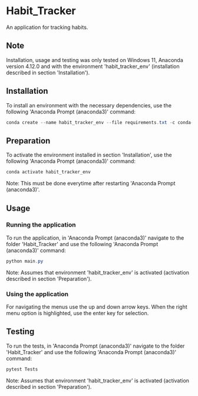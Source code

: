 # Habit_Tracker

An application for tracking habits.

## Note

Installation, usage and testing was only tested on Windows 11, Anaconda version 4.12.0 and with the environment 'habit_tracker_env' (installation described in section 'Installation').

## Installation

To install an environment with the necessary dependencies, use the following 'Anaconda Prompt (anaconda3)' command:

```powershell
conda create --name habit_tracker_env --file requirements.txt -c conda-forge
```

## Preparation

To activate the environment installed in section 'Installation', use the following 'Anaconda Prompt (anaconda3)' command:

```powershell
conda activate habit_tracker_env
```

Note: This must be done everytime after restarting 'Anaconda Prompt (anaconda3)'.

## Usage

### Running the application

To run the application, in 'Anaconda Prompt (anaconda3)' navigate to the folder 'Habit_Tracker' and use the following 'Anaconda Prompt (anaconda3)' command:

```powershell
python main.py
```

Note: Assumes that environment 'habit_tracker_env' is activated (activation described in section 'Preparation').

### Using the application

For navigating the menus use the up and down arrow keys.
When the right menu option is highlighted, use the enter key for selection.

## Testing

To run the tests, in 'Anaconda Prompt (anaconda3)' navigate to the folder 'Habit_Tracker' and use the following 'Anaconda Prompt (anaconda3)' command:

```powershell
pytest Tests
```

Note: Assumes that environment 'habit_tracker_env' is activated (activation described in section 'Preparation').
